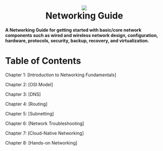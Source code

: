 <h1 align="center">
 <img src="https://user-images.githubusercontent.com/45159366/82833053-d1687b80-9e71-11ea-8c6d-074100f2f54b.png">
  <br />
 Networking Guide
</h1>

#### A Networking Guide for getting started with basic/core network components such as wired and wireless network design, configuration, hardware, protocols, security, backup, recovery, and virtualization.

# Table of Contents

Chapter 1: [Introduction to Networking Fundamentals]

Chapter 2: [OSI Model]

Chapter 3: [DNS]

Chapter 4: [Routing]

Chapter 5: [Subnetting]

Chapter 6: [Network Troubleshooting]

Chapter 7: [Cloud-Native Networking]

Chapter 8: [Hands-on Networking] 
